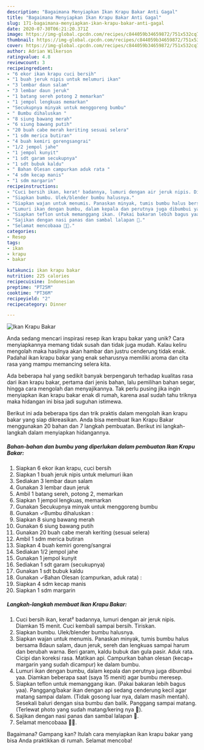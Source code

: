 ```yaml
---
description: "Bagaimana Menyiapkan Ikan Krapu Bakar Anti Gagal"
title: "Bagaimana Menyiapkan Ikan Krapu Bakar Anti Gagal"
slug: 171-bagaimana-menyiapkan-ikan-krapu-bakar-anti-gagal
date: 2020-07-30T06:21:20.371Z
image: https://img-global.cpcdn.com/recipes/c844059b34659872/751x532cq70/ikan-krapu-bakar-foto-resep-utama.jpg
thumbnail: https://img-global.cpcdn.com/recipes/c844059b34659872/751x532cq70/ikan-krapu-bakar-foto-resep-utama.jpg
cover: https://img-global.cpcdn.com/recipes/c844059b34659872/751x532cq70/ikan-krapu-bakar-foto-resep-utama.jpg
author: Adrian Wilkerson
ratingvalue: 4.8
reviewcount: 3
recipeingredient:
- "6 ekor ikan krapu cuci bersih"
- "1 buah jeruk nipis untuk melumuri ikan"
- "3 lembar daun salam"
- "3 lembar daun jeruk"
- "1 batang sereh potong 2 memarkan"
- "1 jempol lengkuas memarkan"
- "Secukupnya minyak untuk menggoreng bumbu"
- " Bumbu dihaluskan "
- "8 siung bawang merah"
- "6 siung bawang putih"
- "20 buah cabe merah keriting sesuai selera"
- "1 sdm merica butiran"
- "4 buah kemiri gorengsangrai"
- "1/2 jempol jahe"
- "1 jempol kunyit"
- "1 sdt garam secukupnya"
- "1 sdt bubuk kaldu"
- " Bahan Olesan campurkan aduk rata "
- "4 sdm kecap manis"
- "1 sdm margarin"
recipeinstructions:
- "Cuci bersih ikan, kerat² badannya, lumuri dengan air jeruk nipis. Diamkan 15 menit. Cuci kembali sampai bersih. Tiriskan."
- "Siapkan bumbu. Ulek/blender bumbu halusnya."
- "Siapkan wajan untuk menumis. Panaskan minyak, tumis bumbu halus bersama 8daun salam, daun jeruk, sereh dan lengkuas sampai harum dan berubah warna. Beri garam, kaldu bubuk dan gula pasir. Aduk rata. Cicipi dan koreksi rasa. Matikan api. Campurkan bahan olesan (kecap+ margarin yang sudah dicampur) ke dalam bumbu."
- "Lumuri ikan dengan bumbu, dalam kepala dan perutnya juga dibumbui yaa. Diamkan beberapa saat (saya 15 menit) agar bumbu meresep."
- "Siapkan teflon untuk memanggang ikan. (Pakai bakaran lebih bagus yaa). Panggang/bakar ikan dengan api sedang cenderung kecil agar matang sampai dalam. (Tidak gosong luar nya, dalam masih mentah). Sesekali baluri dengan sisa bumbu dan balik. Panggang sampai matang. (Terlewat photo yang sudah matang/kering nya 🙏)."
- "Sajikan dengan nasi panas dan sambal lalapan 🤩."
- "Selamat mencobaaa 🤗🥰."
categories:
- Resep
tags:
- ikan
- krapu
- bakar

katakunci: ikan krapu bakar 
nutrition: 225 calories
recipecuisine: Indonesian
preptime: "PT25M"
cooktime: "PT36M"
recipeyield: "2"
recipecategory: Dinner

---
```



![Ikan Krapu Bakar](https://img-global.cpcdn.com/recipes/c844059b34659872/751x532cq70/ikan-krapu-bakar-foto-resep-utama.jpg)

Anda sedang mencari inspirasi resep ikan krapu bakar yang unik? Cara menyiapkannya memang tidak susah dan tidak juga mudah. Kalau keliru mengolah maka hasilnya akan hambar dan justru cenderung tidak enak. Padahal ikan krapu bakar yang enak seharusnya memiliki aroma dan cita rasa yang mampu memancing selera kita.

Ada beberapa hal yang sedikit banyak berpengaruh terhadap kualitas rasa dari ikan krapu bakar, pertama dari jenis bahan, lalu pemilihan bahan segar, hingga cara mengolah dan menyajikannya. Tak perlu pusing jika ingin menyiapkan ikan krapu bakar enak di rumah, karena asal sudah tahu triknya maka hidangan ini bisa jadi suguhan istimewa.




Berikut ini ada beberapa tips dan trik praktis dalam mengolah ikan krapu bakar yang siap dikreasikan. Anda bisa membuat Ikan Krapu Bakar menggunakan 20 bahan dan 7 langkah pembuatan. Berikut ini langkah-langkah dalam menyiapkan hidangannya.

<!--inarticleads1-->

##### Bahan-bahan dan bumbu yang diperlukan dalam pembuatan Ikan Krapu Bakar:

1. Siapkan 6 ekor ikan krapu, cuci bersih
1. Siapkan 1 buah jeruk nipis untuk melumuri ikan
1. Sediakan 3 lembar daun salam
1. Gunakan 3 lembar daun jeruk
1. Ambil 1 batang sereh, potong 2, memarkan
1. Siapkan 1 jempol lengkuas, memarkan
1. Gunakan Secukupnya minyak untuk menggoreng bumbu
1. Gunakan  ✓Bumbu dihaluskan :
1. Siapkan 8 siung bawang merah
1. Gunakan 6 siung bawang putih
1. Gunakan 20 buah cabe merah keriting (sesuai selera)
1. Ambil 1 sdm merica butiran
1. Siapkan 4 buah kemiri goreng/sangrai
1. Sediakan 1/2 jempol jahe
1. Gunakan 1 jempol kunyit
1. Sediakan 1 sdt garam (secukupnya)
1. Gunakan 1 sdt bubuk kaldu
1. Gunakan  ✓Bahan Olesan (campurkan, aduk rata) :
1. Siapkan 4 sdm kecap manis
1. Siapkan 1 sdm margarin




<!--inarticleads2-->

##### Langkah-langkah membuat Ikan Krapu Bakar:

1. Cuci bersih ikan, kerat² badannya, lumuri dengan air jeruk nipis. Diamkan 15 menit. Cuci kembali sampai bersih. Tiriskan.
1. Siapkan bumbu. Ulek/blender bumbu halusnya.
1. Siapkan wajan untuk menumis. Panaskan minyak, tumis bumbu halus bersama 8daun salam, daun jeruk, sereh dan lengkuas sampai harum dan berubah warna. Beri garam, kaldu bubuk dan gula pasir. Aduk rata. Cicipi dan koreksi rasa. Matikan api. Campurkan bahan olesan (kecap+ margarin yang sudah dicampur) ke dalam bumbu.
1. Lumuri ikan dengan bumbu, dalam kepala dan perutnya juga dibumbui yaa. Diamkan beberapa saat (saya 15 menit) agar bumbu meresep.
1. Siapkan teflon untuk memanggang ikan. (Pakai bakaran lebih bagus yaa). Panggang/bakar ikan dengan api sedang cenderung kecil agar matang sampai dalam. (Tidak gosong luar nya, dalam masih mentah). Sesekali baluri dengan sisa bumbu dan balik. Panggang sampai matang. (Terlewat photo yang sudah matang/kering nya 🙏).
1. Sajikan dengan nasi panas dan sambal lalapan 🤩.
1. Selamat mencobaaa 🤗🥰.




Bagaimana? Gampang kan? Itulah cara menyiapkan ikan krapu bakar yang bisa Anda praktikkan di rumah. Selamat mencoba!
